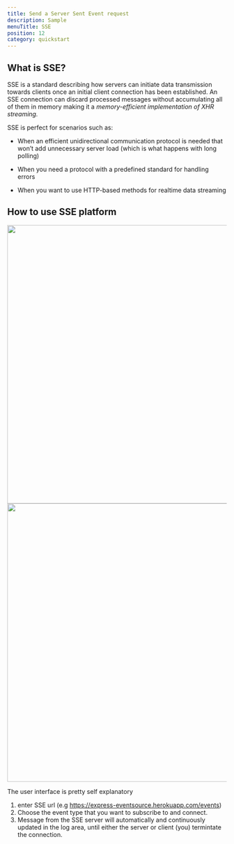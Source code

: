 ```yaml
---
title: Send a Server Sent Event request
description: Sample
menuTitle: SSE
position: 12
category: quickstart
---
```


## What is SSE?

SSE is a standard describing how servers can initiate data transmission towards clients once an initial client connection has been established.
An SSE connection can discard processed messages without accumulating all of them in memory making it a _memory-efficient implementation of XHR streaming._

SSE is perfect for scenarios such as:

- When an efficient unidirectional communication protocol is needed that won’t add unnecessary server load (which is what happens with long polling)

- When you need a protocol with a predefined standard for handling errors

- When you want to use HTTP-based methods for realtime data streaming

## How to use SSE platform

<img src="/realtime/SSE-dark.png"   class="dark-img" width="1280" height="640" alt=""/>
<img src="/realtime/SSE-light.png" class="light-img"  width="1280" height="640" alt=""/>

The user interface is pretty self explanatory

1. enter SSE url (e.g https://express-eventsource.herokuapp.com/events)
2. Choose the event type that you want to subscribe to and connect.
3. Message from the SSE server will automatically and continuously updated in the log area,
   until either the server or client (you) termintate the connection.
